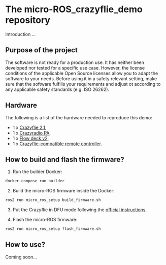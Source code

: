 # The micro-ROS_crazyflie_demo repository

Introduction ...

## Purpose of the project

The software is not ready for a production use.
It has neither been developed nor tested for a specific use case.
However, the license conditions of the applicable Open Source licenses allow you to adapt the software to your needs.
Before using it in a safety relevant setting, make sure that the software fulfills your requirements and adjust ot according to any applicable safety standards (e.g. ISO 26262).

## Hardware

The following is a list of the hardware needed to reproduce this demo:

* 1 x [Crazyflie 2.1](https://www.bitcraze.io/crazyflie-2-1/),
* 1 x [Crazyradio PA](https://www.bitcraze.io/crazyradio-pa/),
* 1 x [Flow deck v2](https://www.bitcraze.io/flow-deck-v2/),
* 1 x [Crazyflie-compatible remote controller](https://www.bitcraze.io/docs/crazyflie-clients-python/master/inputdevices/).

## How to build and flash the firmware?

1. Run the builder Docker:
```bash
docker-compose run builder
```

2. Build the micro-ROS firmware inside the Docker:
```bash
ros2 run micro_ros_setup build_firmware.sh
```

3. Put the Crazyflie in DFU mode following the [official instructions](https://www.bitcraze.io/docs/crazyflie-firmware/master/dfu/).

4. Flash the micro-ROS firmware:
```bash
ros2 run micro_ros_setup flash_firmware.sh
```

## How to use?

Coming soon...